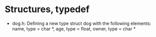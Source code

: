 # Structures, typedef
* dog.h: Defining a new type struct dog with the following elements: name, type = char *, age, type = float, owner, type = char *
